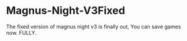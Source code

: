 # Magnus-Night-V3Fixed
The fixed version of magnus night v3 is finally out, You can save games now. FULLY.
